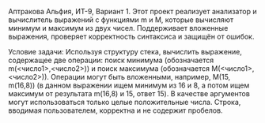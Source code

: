 Аптракова Альфия, ИТ-9, Вариант 1.
Этот проект реализует анализатор и вычислитель выражений с функциями m и M, которые вычисляют минимум и максимум из двух чисел. Поддерживает вложенные выражения, проверяет корректность синтаксиса и защищён от ошибок.

Условие задачи: Используя структуру стека, вычислить выражение, содержащее две операции:
поиск минимума (обозначается m(<число1>,<число2>)) и поиск максимума
(обозначается М(<число1>,<число2>)). Операции могут быть вложенными,
например, M(15, m(16,8)) (в данном выражении ищем минимум из 16 и 8, а
потом ищем максимум от результата m(16,8) и 15, ответ 15). В качестве
аргументов могут использоваться только целые положительные числа.
Строка, вводимая пользователем, корректна и не содержит пробелов.
